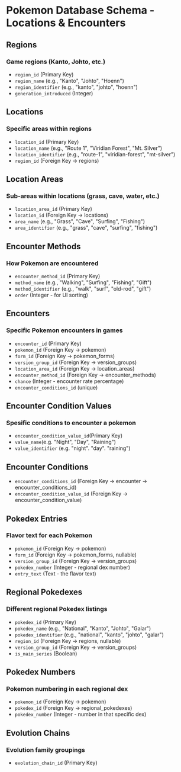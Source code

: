 # Pokemon Database Schema - Locations & Encounters

## Regions

### **Game regions (Kanto, Johto, etc.)**

- `region_id` (Primary Key)
- `region_name` (e.g., "Kanto", "Johto", "Hoenn")
- `region_identifier` (e.g., "kanto", "johto", "hoenn")
- `generation_introduced` (Integer)

## Locations

### **Specific areas within regions**

- `location_id` (Primary Key)
- `location_name` (e.g., "Route 1", "Viridian Forest", "Mt. Silver")
- `location_identifier` (e.g., "route-1", "viridian-forest", "mt-silver")
- `region_id` (Foreign Key → regions)

## Location Areas

### **Sub-areas within locations (grass, cave, water, etc.)**

- `location_area_id` (Primary Key)
- `location_id` (Foreign Key → locations)
- `area_name` (e.g., "Grass", "Cave", "Surfing", "Fishing")
- `area_identifier` (e.g., "grass", "cave", "surfing", "fishing")

## Encounter Methods

### **How Pokemon are encountered**

- `encounter_method_id` (Primary Key)
- `method_name` (e.g., "Walking", "Surfing", "Fishing", "Gift")
- `method_identifier` (e.g., "walk", "surf", "old-rod", "gift")
- `order` (Integer - for UI sorting)

## Encounters

### **Specific Pokemon encounters in games**

- `encounter_id` (Primary Key)
- `pokemon_id` (Foreign Key → pokemon)
- `form_id` (Foreign Key → pokemon_forms)
- `version_group_id` (Foreign Key → version_groups)
- `location_area_id` (Foreign Key → location_areas)
- `encounter_method_id` (Foreign Key → encounter_methods)
- `chance` (Integer - encounter rate percentage)
- `encounter_conditions_id` (unique)

## Encounter Condition Values

### **Spesific conditions to encounter a pokemon**

- `encounter_condition_value_id`(Primary Key)
- `value_name`(e.g. "Night", "Day", "Raining")
- `value_identifier` (e.g. "night". "day". "raining")

## Encounter Conditions

- `encounter_conditions_id` (Foreign Key → encounter -> encounter_conditions_id)
- `encounter_condition_value_id` (Foreign Key → encounter_condition_value)

## Pokedex Entries

### **Flavor text for each Pokemon**

- `pokemon_id` (Foreign Key → pokemon)
- `form_id` (Foreign Key → pokemon_forms, nullable)
- `version_group_id` (Foreign Key → version_groups)
- `pokedex_number` (Integer - regional dex number)
- `entry_text` (Text - the flavor text)

## Regional Pokedexes

### **Different regional Pokedex listings**

- `pokedex_id` (Primary Key)
- `pokedex_name` (e.g., "National", "Kanto", "Johto", "Galar")
- `pokedex_identifier` (e.g., "national", "kanto", "johto", "galar")
- `region_id` (Foreign Key → regions, nullable)
- `version_group_id` (Foreign Key → version_groups)
- `is_main_series` (Boolean)

## Pokedex Numbers

### **Pokemon numbering in each regional dex**

- `pokemon_id` (Foreign Key → pokemon)
- `pokedex_id` (Foreign Key → regional_pokedexes)
- `pokedex_number` (Integer - number in that specific dex)

## Evolution Chains

### **Evolution family groupings**

- `evolution_chain_id` (Primary Key)
